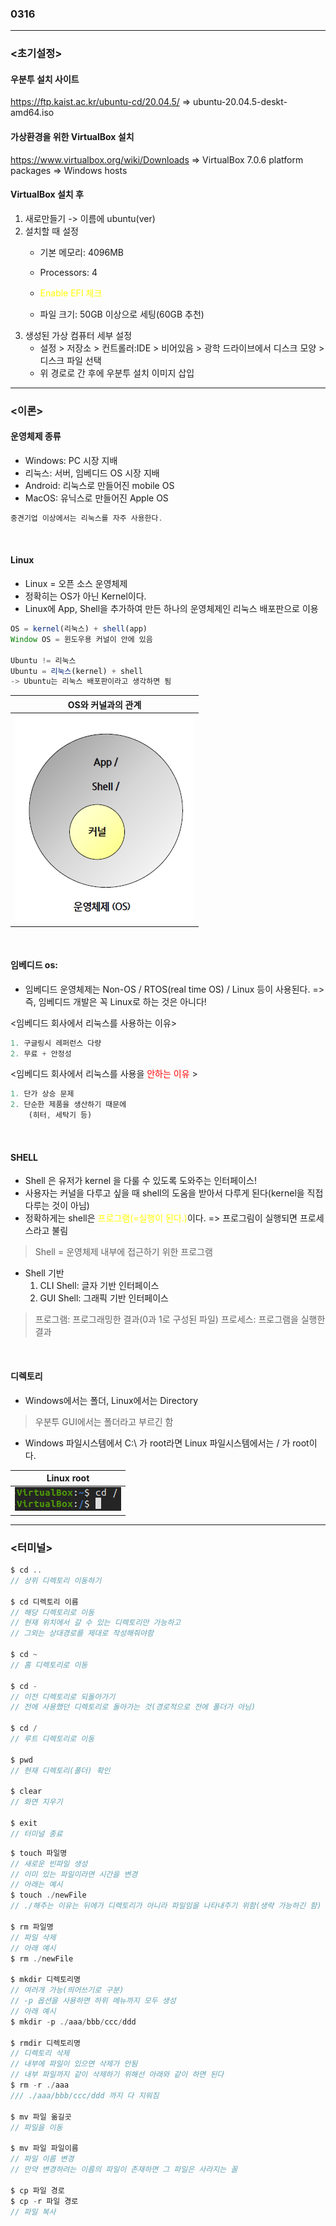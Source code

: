 ### 0316 

---
### <초기설정>

#### 우분투 설치 사이트
https://ftp.kaist.ac.kr/ubuntu-cd/20.04.5/
=> ubuntu-20.04.5-deskt-amd64.iso

#### 가상환경을 위한 VirtualBox 설치

https://www.virtualbox.org/wiki/Downloads
=> VirtualBox 7.0.6 platform packages => Windows hosts

#### VirtualBox 설치 후

1. 새로만들기 -> 이름에 ubuntu(ver)
2. 설치할 때 설정
    - 기본 메모리: 4096MB
    - Processors: 4
    -  <span style="color:yellow">Enable EFI 체크</span>
   
    - 파일 크기: 50GB 이상으로 세팅(60GB 추천)
3. 생성된 가상 컴퓨터 세부 설정
    - 설정 > 저장소 > 컨트롤러:IDE > 비어있음 > 광학 드라이브에서 디스크 모양 > 디스크 파일 선택
    - 위 경로로 간 후에 우분투 설치 이미지 삽입

---
### <이론>

#### 운영체제 종류
- Windows: PC 시장 지배
- 리눅스: 서버, 임베디드 OS 시장 지배
- Android: 리눅스로 만들어진 mobile OS
- MacOS: 유닉스로 만들어진 Apple OS
```js
중견기업 이상에서는 리눅스를 자주 사용한다.
```
<br>

#### Linux

- Linux = 오픈 소스 운영체제
- 정확히는 OS가 아닌 Kernel이다.
- Linux에 App, Shell을 추가하여 만든 하나의 운영체제인 리눅스 배포판으로 이용
```js
OS = kernel(리눅스) + shell(app)
Window OS = 윈도우용 커널이 안에 있음

Ubuntu != 리눅스
Ubuntu = 리눅스(kernel) + shell
-> Ubuntu는 리눅스 배포판이라고 생각하면 됨
```

| OS와 커널과의 관계 |
| :---:    |
|![or_kernel](./image/os_kernel.png)|
<br>

#### 임베디드 os:

- 임베디드 운영체제는 Non-OS / RTOS(real time OS) / Linux 등이 사용된다.
=> 즉, 임베디드 개발은 꼭 Linux로 하는 것은 아니다!

<임베디드 회사에서 리눅스를 사용하는 이유>
```js
1. 구글링시 레퍼런스 다량
2. 무료 + 안정성
```

<임베디드 회사에서 리눅스를 사용을 <span style="color:red">안하는 이유</span> >
```js
1. 단가 상승 문제
2. 단순한 제품을 생산하기 때문에
    (히터, 세탁기 등)
```
<br>

#### SHELL

- Shell 은 유저가 kernel 을 다룰 수 있도록 도와주는 인터페이스!
- 사용자는 커널을 다루고 싶을 때
shell의 도움을 받아서 다루게 된다(kernel을 직접 다루는 것이 아님)
- 정확하게는 shell은 <span style="color:yellow">프로그램(=실행이 된다.)</span>이다. => 프로그림이 실행되면 프로세스라고 불림

>Shell = 운영체제 내부에 접근하기 위한 프로그램

- Shell 기반
    1. CLI Shell: 글자 기반 인터페이스
    2. GUI Shell: 그래픽 기반 인터페이스

>프로그램: 프로그래밍한 결과(0과 1로 구성된 파일)
>프로세스: 프로그램을 실행한 결과

<br>

#### 디렉토리


- Windows에서는 폴더, Linux에서는 Directory
> 우분투 GUI에서는 폴더라고 부르긴 함
- Windows 파일시스템에서 C:\ 가 root라면 Linux 파일시스템에서는 / 가 root이다.

| Linux root |
| :---:    |
|![rootImage](./image/root.png)|

---
### <터미널>

```js
$ cd ..
// 상위 디렉토리 이동하기

$ cd 디렉토리 이름
// 해당 디렉토리로 이동
// 현재 위치에서 갈 수 있는 디렉토리만 가능하고
// 그외는 상대경로를 제대로 작성해줘야함

$ cd ~
// 홈 디렉토리로 이동

$ cd -
// 이전 디렉토리로 되돌아가기
// 전에 사용했던 디렉토리로 돌아가는 것(경로적으로 전에 폴더가 아님)

$ cd /
// 루트 디렉토리로 이동

$ pwd
// 현재 디렉토리(폴더) 확인

$ clear
// 화면 지우기

$ exit
// 터미널 종료
```

```js
$ touch 파일명
// 새로운 빈파일 생성
// 이미 있는 파일이라면 시간을 변경
// 아래는 예시
$ touch ./newFile
// ./해주는 이유는 뒤에가 디렉토리가 아니라 파일임을 나타내주기 위함(생략 가능하긴 함)

$ rm 파일명
// 파일 삭제
// 아래 예시
$ rm ./newFile

$ mkdir 디렉토리명
// 여러개 가능(띄어쓰기로 구분)
// -p 옵션을 사용하면 하위 메뉴까지 모두 생성
// 아래 예시
$ mkdir -p ./aaa/bbb/ccc/ddd

$ rmdir 디렉토리명
// 디렉토리 삭제
// 내부에 파일이 있으면 삭제가 안됨
// 내부 파일까지 같이 삭제하기 위해선 아래와 같이 하면 된다
$ rm -r ./aaa
/// ./aaa/bbb/ccc/ddd 까지 다 지워짐

$ mv 파일 옮길곳
// 파일을 이동

$ mv 파일 파일이름
// 파일 이름 변경
// 만약 변경하려는 이름의 파일이 존재하면 그 파일은 사라지는 꼴

$ cp 파일 경로
$ cp -r 파일 경로
// 파일 복사 
```


